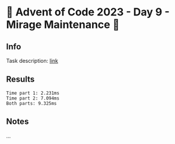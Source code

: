 # 🎄 Advent of Code 2023 - Day 9 - Mirage Maintenance 🎄

## Info

Task description: [link](https://adventofcode.com/2023/day/9)

## Results

```
Time part 1: 2.231ms
Time part 2: 7.094ms
Both parts: 9.325ms
```

## Notes

...
